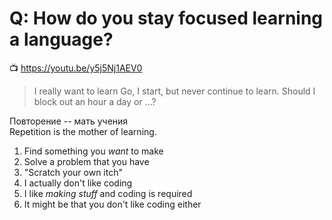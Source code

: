 # Q: How do you stay focused learning a language? 

📺 <https://youtu.be/y5j5Nj1AEV0>

> I really want to learn Go, I start, but never continue to learn.
> Should I block out an hour a day or …?

Повторение -- мать учения  
Repetition is the mother of learning.

1. Find something you *want* to make
1. Solve a problem that you have
1. "Scratch your own itch"
1. I actually don't like coding
1. I like *making stuff* and coding is required
1. It might be that you don't like coding either
